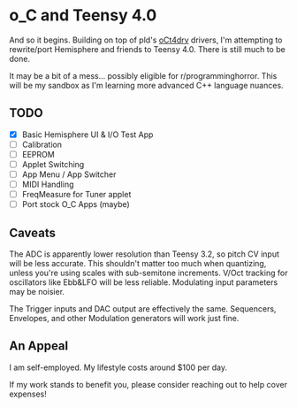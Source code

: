 # o\_C and Teensy 4.0

And so it begins. Building on top of pld's [oCt4drv](https://github.com/patrickdowling/oCt4drv) drivers, I'm attempting to rewrite/port Hemisphere and friends to Teensy 4.0. There is still much to be done.

It may be a bit of a mess... possibly eligible for r/programminghorror. This will be my sandbox as I'm learning more advanced C++ language nuances.

## TODO
- [x] Basic Hemisphere UI & I/O Test App
- [ ] Calibration
- [ ] EEPROM
- [ ] Applet Switching
- [ ] App Menu / App Switcher
- [ ] MIDI Handling
- [ ] FreqMeasure for Tuner applet
- [ ] Port stock O_C Apps (maybe)

## Caveats
The ADC is apparently lower resolution than Teensy 3.2, so pitch CV input will be less accurate. This shouldn't matter too much when quantizing, unless you're using scales with sub-semitone increments. V/Oct tracking for oscillators like Ebb&LFO will be less reliable. Modulating input parameters may be noisier.

The Trigger inputs and DAC output are effectively the same. Sequencers, Envelopes, and other Modulation generators will work just fine.

## An Appeal

I am self-employed. My lifestyle costs around $100 per day.

If my work stands to benefit you, please consider reaching out to help cover expenses!
